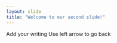 ```yaml
---
layout: slide
title: "Welcome to our second slide!"
---
```

Add your writing
Use left arrow to go back

